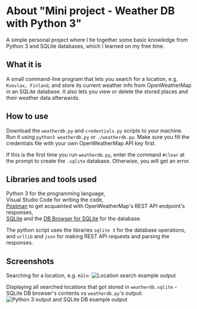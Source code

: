 # About "Mini project - Weather DB with Python 3"
A simple personal project where I tie together some basic knowledge from Python 3 and SQLite databases, which I learned on my free time.

## What it is
A small command-line program that lets you search for a location, e.g. `Kvevlax, Finland`, and store its current weather info from OpenWeatherMap in an SQLite database. It also lets you view or delete the stored places and their weather data afterwards.

## How to use
Download the `weatherdb.py` and `credentials.py` scripts to your machine.\
Run it using `python3 weatherdb.py` or `./weatherdb.py`. Make sure you fill the credentials file with your own OpenWeatherMap API key first.

If this is the first time you run `weatherdb.py`, enter the command `#clear` at the prompt to create the `.sqlite` database. Otherwise, you will get an error.


## Libraries and tools used
Python 3 for the programming language,\
Visual Studio Code for writing the code,\
[Postman](https://www.postman.com/) to get acquainted with OpenWeatherMap's REST API endpoint's responses, \
[SQLite](https://www.sqlite.org/index.html) and the [DB Browser for SQLite](https://sqlitebrowser.org/) for the database.

The python script uses the libraries `sqlite 3` for the database operations, and `urllib` and `json` for making REST API requests and parsing the responses.

## Screenshots
Searching for a location, e.g. `Köln`:
![Location search example output](https://github.com/user-attachments/assets/2fe9ab46-1824-41af-bbf5-ff5ecd6a17be)

Displaying all searched locations that got stored in `weatherdb.sqlite` - SQLite DB browser's contents vs `weatherdb.py`'s output:
![Python 3 output and SQLite DB example output](https://github.com/user-attachments/assets/d7b8cca7-0600-4450-acf6-84eab931deb4)
